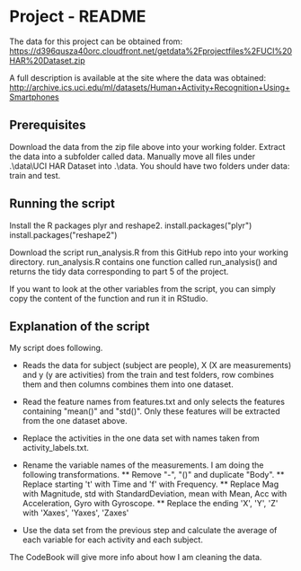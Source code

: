 # Project - README

The data for this project can be obtained from: https://d396qusza40orc.cloudfront.net/getdata%2Fprojectfiles%2FUCI%20HAR%20Dataset.zip

A full description is available at the site where the data was obtained: http://archive.ics.uci.edu/ml/datasets/Human+Activity+Recognition+Using+Smartphones 

## Prerequisites

Download the data from the zip file above into your working folder.
Extract the data into a subfolder called data. Manually move all files under .\data\UCI HAR Dataset into .\data.
You should have two folders under data: train and test.

## Running the script

Install the R packages plyr and reshape2.
install.packages("plyr")
install.packages("reshape2")

Download the script run_analysis.R from this GitHub repo into your working directory.
run_analysis.R contains one function called run_analysis() and returns the tidy data corresponding to part 5 of the project.

If you want to look at the other variables from the script, you can simply copy the content of the function and run it in RStudio.

## Explanation of the script

My script does following. 

* Reads the data for subject (subject are people), X (X are measurements) and y (y are activities) from the train and test folders, row combines them and then columns combines them into one dataset.

* Read the feature names from features.txt and only selects the features containing "mean()" and "std()". Only these features will be extracted from the one dataset above.

* Replace the activities in the one data set with names taken from activity_labels.txt.

* Rename the variable names of the measurements. I am doing the following transformations.
** Remove "-", "()" and duplicate "Body".
** Replace starting 't' with Time and 'f' with Frequency.
** Replace Mag with Magnitude, std with StandardDeviation, mean with Mean, Acc with Acceleration, Gyro with Gyroscope.
** Replace the ending 'X', 'Y', 'Z' with 'Xaxes', 'Yaxes', 'Zaxes'

* Use the data set from the previous step and calculate the average of each variable for each activity and each subject.

The CodeBook will give more info about how I am cleaning the data.
